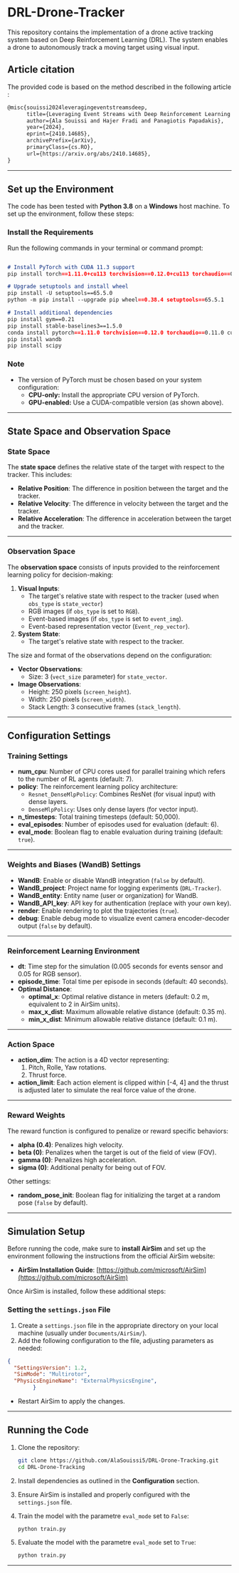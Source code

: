 # DRL-Drone-Tracker  

This repository contains the implementation of a drone active tracking system based on Deep Reinforcement Learning (DRL). The system enables a drone to autonomously track a moving target using visual input.

## Article citation
The provided code is based on the method described in the following article :

```latex
@misc{souissi2024leveragingeventstreamsdeep,
      title={Leveraging Event Streams with Deep Reinforcement Learning for End-to-End UAV Tracking}, 
      author={Ala Souissi and Hajer Fradi and Panagiotis Papadakis},
      year={2024},
      eprint={2410.14685},
      archivePrefix={arXiv},
      primaryClass={cs.RO},
      url={https://arxiv.org/abs/2410.14685}, 
}
  ```

--- 

## Set up the Environment          

The code has been tested with **Python 3.8** on a **Windows** host machine. To set up the environment, follow these steps:

### **Install the Requirements**
Run the following commands in your terminal or command prompt:  
```markdown

# Install PyTorch with CUDA 11.3 support
pip install torch==1.11.0+cu113 torchvision==0.12.0+cu113 torchaudio==0.11.0 --extra-index-url https://download.pytorch.org/whl/cu113

# Upgrade setuptools and install wheel 
pip install -U setuptools==65.5.0
python -m pip install --upgrade pip wheel==0.38.4 setuptools==65.5.1

# Install additional dependencies
pip install gym==0.21  
pip install stable-baselines3==1.5.0
conda install pytorch==1.11.0 torchvision==0.12.0 torchaudio==0.11.0 cudatoolkit=11.3 -c pytorch
pip install wandb
pip install scipy
```

### **Note**
- The version of PyTorch must be chosen based on your system configuration:
  - **CPU-only:** Install the appropriate CPU version of PyTorch.
  - **GPU-enabled:** Use a CUDA-compatible version (as shown above).

---

## State Space and Observation Space

### **State Space**
The **state space** defines the relative state of the target with respect to the tracker. This includes:
- **Relative Position**: The difference in position between the target and the tracker.
- **Relative Velocity**: The difference in velocity between the target and the tracker.
- **Relative Acceleration**: The difference in acceleration between the target and the tracker.

---

### **Observation Space**
The **observation space** consists of inputs provided to the reinforcement learning policy for decision-making:
1. **Visual Inputs**:
   - The target's relative state with respect to the tracker (used when `obs_type` is `state_vector`)
   - RGB images (if `obs_type` is set to `RGB`).
   - Event-based images (if `obs_type` is set to `event_img`).
   - Event-based representation vector (`Event_rep_vector`).
3. **System State**:
   - The target's relative state with respect to the tracker.

The size and format of the observations depend on the configuration:
- **Vector Observations**:
  - Size: 3 (`vect_size` parameter) for `state_vector`.
- **Image Observations**:
  - Height: 250 pixels (`screen_height`).
  - Width: 250 pixels (`screen_width`).
  - Stack Length: 3 consecutive frames (`stack_length`).

---

## Configuration Settings

### **Training Settings**
- **num_cpu**: Number of CPU cores used for parallel training which refers to the number of RL agents (default: 7).
- **policy**: The reinforcement learning policy architecture:
  - `Resnet_DenseMlpPolicy`: Combines ResNet (for visual input) with dense layers.
  - `DenseMlpPolicy`: Uses only dense layers (for vector input).
- **n_timesteps**: Total training timesteps (default: 50,000).
- **eval_episodes**: Number of episodes used for evaluation (default: 6).
- **eval_mode**: Boolean flag to enable evaluation during training (default: `true`).

---

### **Weights and Biases (WandB) Settings**
- **WandB**: Enable or disable WandB integration (`false` by default).
- **WandB_project**: Project name for logging experiments (`DRL-Tracker`).
- **WandB_entity**: Entity name (user or organization) for WandB.
- **WandB_API_key**: API key for authentication (replace with your own key).
- **render**: Enable rendering to plot the trajectories (`true`).
- **debug**: Enable debug mode to visualize event camera encoder-decoder output (`false` by default).

---

### **Reinforcement Learning Environment**
- **dt**: Time step for the simulation (0.005 seconds for events sensor and 0.05 for RGB sensor).
- **episode_time**: Total time per episode in seconds (default: 40 seconds).
- **Optimal Distance**:
  - **optimal_x**: Optimal relative distance in meters (default: 0.2 m, equivalent to 2 in AirSim units).
  - **max_x_dist**: Maximum allowable relative distance (default: 0.35 m).
  - **min_x_dist**: Minimum allowable relative distance (default: 0.1 m).

---

### **Action Space**
- **action_dim**: The action is a 4D vector representing:
  1. Pitch, Rolle, Yaw rotations.
  2. Thrust force.
- **action_limit**: Each action element is clipped within [-4, 4] and the thrust is adjusted later to simulate the real force value of the drone.

---

### **Reward Weights**
The reward function is configured to penalize or reward specific behaviors:
- **alpha (0.4)**: Penalizes high velocity.
- **beta (0)**: Penalizes when the target is out of the field of view (FOV).
- **gamma (0)**: Penalizes high acceleration.
- **sigma (0)**: Additional penalty for being out of FOV.

Other settings:
- **random_pose_init**: Boolean flag for initializing the target at a random pose (`false` by default).
---

## Simulation Setup

Before running the code, make sure to **install AirSim** and set up the environment following the instructions from the official AirSim website:

- **AirSim Installation Guide**: [https://github.com/microsoft/AirSim](https://github.com/microsoft/AirSim)

Once AirSim is installed, follow these additional steps:

### Setting the `settings.json` File

1. Create a `settings.json` file in the appropriate directory on your local machine (usually under `Documents/AirSim/`).
2. Add the following configuration to the file, adjusting parameters as needed:

```json
{
  "SettingsVersion": 1.2,
  "SimMode": "Multirotor",
  "PhysicsEngineName": "ExternalPhysicsEngine",
        }


```

- Restart AirSim to apply the changes.

---

## Running the Code

1. Clone the repository:
   ```bash
   git clone https://github.com/AlaSouissi5/DRL-Drone-Tracking.git
   cd DRL-Drone-Tracking
   ```

2. Install dependencies as outlined in the **Configuration** section.

3. Ensure AirSim is installed and properly configured with the `settings.json` file.

4. Train the model with the parametre `eval_mode` set to `False`:
   ```bash
   python train.py
   ```

5. Evaluate the model with the parametre `eval_mode` set to `True`:
   ```bash
   python train.py
   ```

---
